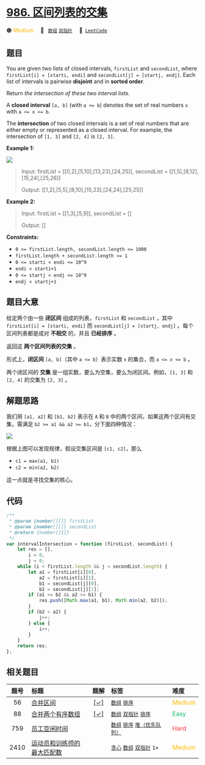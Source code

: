 # [986. 区间列表的交集](https://leetcode.com/problems/interval-list-intersections)

🟠 <font color=#ffb800>Medium</font>&emsp; 🔖&ensp; [`数组`](/tag/array.md) [`双指针`](/tag/two-pointers.md)&emsp; 🔗&ensp;[`LeetCode`](https://leetcode.com/problems/interval-list-intersections)

## 题目

You are given two lists of closed intervals, `firstList` and `secondList`,
where `firstList[i] = [starti, endi]` and `secondList[j] = [startj, endj]`.
Each list of intervals is pairwise **disjoint** and in **sorted order**.

Return _the intersection of these two interval lists_.

A **closed interval** `[a, b]` (with `a <= b`) denotes the set of real numbers
`x` with `a <= x <= b`.

The **intersection** of two closed intervals is a set of real numbers that are
either empty or represented as a closed interval. For example, the
intersection of `[1, 3]` and `[2, 4]` is `[2, 3]`.

**Example 1:**

![](https://assets.leetcode.com/uploads/2019/01/30/interval1.png)

> Input: firstList = [[0,2],[5,10],[13,23],[24,25]], secondList = [[1,5],[8,12],[15,24],[25,26]]
>
> Output: [[1,2],[5,5],[8,10],[15,23],[24,24],[25,25]]

**Example 2:**

> Input: firstList = [[1,3],[5,9]], secondList = []
>
> Output: []

**Constraints:**

- `0 <= firstList.length, secondList.length <= 1000`
- `firstList.length + secondList.length >= 1`
- `0 <= starti < endi <= 10^9`
- `endi < starti+1`
- `0 <= startj < endj <= 10^9 `
- `endj < startj+1`

## 题目大意

给定两个由一些 **闭区间** 组成的列表，`firstList` 和 `secondList` ，其中 `firstList[i] = [starti, endi]` 而 `secondList[j] = [startj, endj]` 。每个区间列表都是成对 **不相交** 的，并且 **已经排序** 。

返回这 **两个区间列表的交集** 。

形式上，**闭区间** `[a, b]`（其中 `a <= b`）表示实数 `x` 的集合，而 `a <= x <= b` 。

两个闭区间的 **交集** 是一组实数，要么为空集，要么为闭区间。例如，`[1, 3]` 和 `[2, 4]` 的交集为 `[2, 3]` 。

## 解题思路

我们用 `[a1, a2]` 和 `[b1, b2]` 表示在 `A` 和 `B` 中的两个区间，如果这两个区间有交集，需满足 `b2 >= a1 && a2 >= b1`，分下面四种情况：

![](../../assets/image/986.png)

根据上图可以发现规律，假设交集区间是 `[c1, c2]`，那么

- `c1 = max(a1, b1)`
- `c2 = min(a2, b2)`

这一点就是寻找交集的核心。

## 代码

```javascript
/**
 * @param {number[][]} firstList
 * @param {number[][]} secondList
 * @return {number[][]}
 */
var intervalIntersection = function (firstList, secondList) {
	let res = [],
		i = 0,
		j = 0;
	while (i < firstList.length && j < secondList.length) {
		let a1 = firstList[i][0],
			a2 = firstList[i][1],
			b1 = secondList[j][0],
			b2 = secondList[j][1];
		if (a1 <= b2 && a2 >= b1) {
			res.push([Math.max(a1, b1), Math.min(a2, b2)]);
		}
		if (b2 < a2) {
			j++;
		} else {
			i++;
		}
	}
	return res;
};
```

## 相关题目

<!-- prettier-ignore -->
| 题号 | 标题 | 题解 | 标签 | 难度 |
| :------: | :------ | :------: | :------ | :------ |
| 56 | [合并区间](https://leetcode.com/problems/merge-intervals) | [[✓]](/problem/0056.md) |  [`数组`](/tag/array.md) [`排序`](/tag/sorting.md) | <font color=#ffb800>Medium</font> |
| 88 | [合并两个有序数组](https://leetcode.com/problems/merge-sorted-array) | [[✓]](/problem/0088.md) |  [`数组`](/tag/array.md) [`双指针`](/tag/two-pointers.md) [`排序`](/tag/sorting.md) | <font color=#15bd66>Easy</font> |
| 759 | [员工空闲时间](https://leetcode.com/problems/employee-free-time) |  |  [`数组`](/tag/array.md) [`排序`](/tag/sorting.md) [`堆（优先队列）`](/tag/heap-priority-queue.md) | <font color=#ff334b>Hard</font> |
| 2410 | [运动员和训练师的最大匹配数](https://leetcode.com/problems/maximum-matching-of-players-with-trainers) |  |  [`贪心`](/tag/greedy.md) [`数组`](/tag/array.md) [`双指针`](/tag/two-pointers.md) `1+` | <font color=#ffb800>Medium</font> |

<style>
.blue {
    background-color: #096dd9;
    padding: 0.25rem 0.5rem;
    margin: 0;
    font-size: 0.85em;
    border-radius: 3px;
    color: white;
    font-weight: 500;
}
table th:first-of-type { width: 10%; }
table th:nth-of-type(2) { width: 35%; }
table th:nth-of-type(3) { width: 10%; }
table th:nth-of-type(4) { width: 35%; }
table th:nth-of-type(5) { width: 10%; }
</style>

